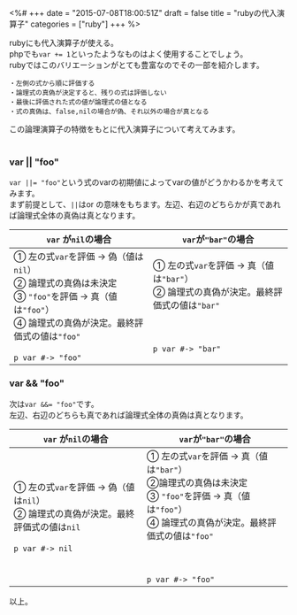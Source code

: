 <%#
+++
date = "2015-07-08T18:00:51Z"
draft = false
title = "rubyの代入演算子"
categories = ["ruby"]
+++
%>


rubyにも代入演算子が使える。<br>
phpでも`var += 1`といったようなものはよく使用することでしょう。<br>
rubyではこのバリエーションがとても豊富なのでその一部を紹介します。

````rubyの論理演算子の特徴
・左側の式から順に評価する
・論理式の真偽が決定すると、残りの式は評価しない
・最後に評価された式の値が論理式の値となる
・式の真偽は、false,nilの場合が偽、それ以外の場合が真となる
````

この論理演算子の特徴をもとに代入演算子について考えてみます。<br><br>

### var || "foo"

`var ||= "foo"`という式のvarの初期値によってvarの値がどうかわるかを考えてみます。<br>
まず前提として、`||`はor の意味をもちます。左辺、右辺のどちらかが真であれば論理式全体の真偽は真となります。

| `var` が`nil`の場合                                                                                                                                      | `var`が`"bar"`の場合 |
|--------------------------------------------------------------------------------------------------------------------------------------------------------|--------------------|
| ① 左の式`var`を評価 → 偽（値は`nil`）<br>② 論理式の真偽は未決定<br>③ `"foo"`を評価 → 真（値は`"foo"`）<br>④ 論理式の真偽が決定。最終評価式の値は`"foo"`<br><br>`p var #-> "foo"` | ① 左の式`var`を評価 → 真（値は`"bar"`）<br>② 論理式の真偽が決定。最終評価式の値は`"bar"`<br><br><br><br>`p var #-> "bar"` |


### var && "foo"

次は`var &&= "foo"`です。<br>
左辺、右辺のどちらも真であれば論理式全体の真偽は真となります。

| `var` が`nil`の場合                                                                                                                                      | `var`が`"bar"`の場合 |
|--------------------------------------------------------------------------------------------------------------------------------------------------------|--------------------|
| ① 左の式`var`を評価 → 偽（値は`nil`）<br>② 論理式の真偽が決定。最終評価式の値は`nil`<br><br>`p var #-> nil` | ① 左の式`var`を評価 → 真（値は`"bar"`）<br>②論理式の真偽は未決定<br>③ `"foo"`を評価 → 真（値は`"foo"`）<br>④ 論理式の真偽が決定。最終評価式の値は`"foo"`<br><br><br><br>`p var #-> "foo"` |

以上。

